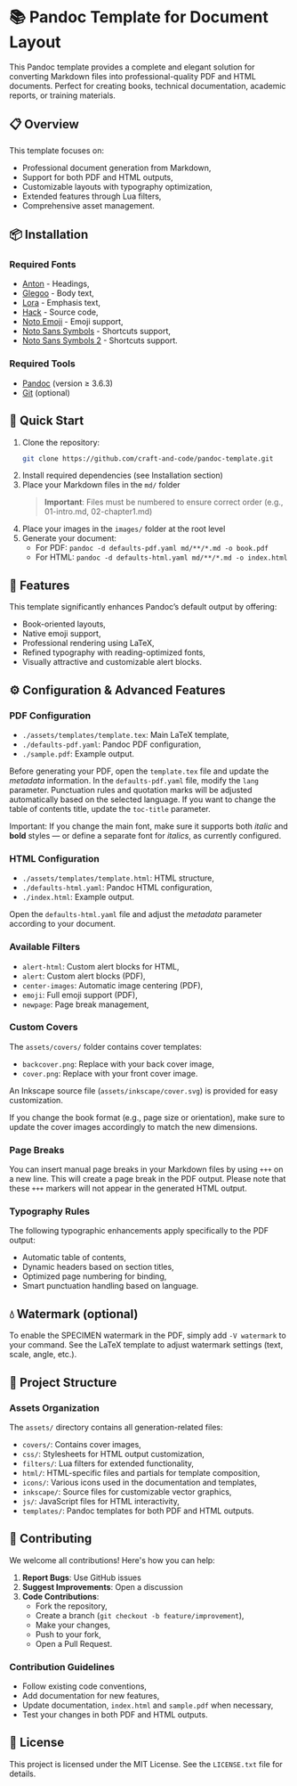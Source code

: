 # 📚 Pandoc Template for Document Layout

This Pandoc template provides a complete and elegant solution for converting Markdown files into professional-quality PDF and HTML documents. Perfect for creating books, technical documentation, academic reports, or training materials.

## 📋 Overview

This template focuses on:

- Professional document generation from Markdown,
- Support for both PDF and HTML outputs,
- Customizable layouts with typography optimization,
- Extended features through Lua filters,
- Comprehensive asset management.

## 📦 Installation

### Required Fonts

- [Anton](https://fonts.google.com/specimen/Anton) - Headings,
- [Glegoo](https://fonts.google.com/specimen/Glegoo) - Body text,
- [Lora](https://fonts.google.com/specimen/Lora) - Emphasis text,
- [Hack](https://sourcefoundry.org/hack/#download) - Source code,
- [Noto Emoji](https://fonts.google.com/noto/specimen/Noto+Emoji) - Emoji support,
- [Noto Sans Symbols](https://fonts.google.com/noto/specimen/Noto+Sans+Symbols) - Shortcuts support,
- [Noto Sans Symbols 2](https://fonts.google.com/noto/specimen/Noto+Sans+Symbols+2) - Shortcuts support.

### Required Tools

- [Pandoc](https://pandoc.org) (version ≥ 3.6.3)
- [Git](https://git-scm.com) (optional)

## 🚀 Quick Start

1. Clone the repository:
    ```bash
    git clone https://github.com/craft-and-code/pandoc-template.git
    ```
2. Install required dependencies (see Installation section)
3. Place your Markdown files in the `md/` folder
    > **Important**: Files must be numbered to ensure correct order (e.g., 01-intro.md, 02-chapter1.md)
4. Place your images in the `images/` folder at the root level
5. Generate your document:
    - For PDF: `pandoc -d defaults-pdf.yaml md/**/*.md -o book.pdf`
    - For HTML: `pandoc -d defaults-html.yaml md/**/*.md -o index.html`

## 🎯 Features

This template significantly enhances Pandoc’s default output by offering:

- Book-oriented layouts,
- Native emoji support,
- Professional rendering using LaTeX,
- Refined typography with reading-optimized fonts,
- Visually attractive and customizable alert blocks.

## ⚙️ Configuration & Advanced Features

### PDF Configuration

- `./assets/templates/template.tex`: Main LaTeX template,
- `./defaults-pdf.yaml`: Pandoc PDF configuration,
- `./sample.pdf`: Example output.

Before generating your PDF, open the `template.tex` file and update the *metadata* information.
In the `defaults-pdf.yaml` file, modify the `lang` parameter. Punctuation rules and quotation marks will be adjusted automatically based on the selected language.
If you want to change the table of contents title, update the `toc-title` parameter.

Important: If you change the main font, make sure it supports both *italic* and **bold** styles — or define a separate font for *italics*, as currently configured.

### HTML Configuration

- `./assets/templates/template.html`: HTML structure,
- `./defaults-html.yaml`: Pandoc HTML configuration,
- `./index.html`: Example output.

Open the `defaults-html.yaml` file and adjust the *metadata* parameter according to your document.

### Available Filters

- `alert-html`: Custom alert blocks for HTML,
- `alert`: Custom alert blocks (PDF),
- `center-images`: Automatic image centering (PDF),
- `emoji`: Full emoji support (PDF),
- `newpage`: Page break management,

### Custom Covers

The `assets/covers/` folder contains cover templates:

- `backcover.png`: Replace with your back cover image,
- `cover.png`: Replace with your front cover image.

An Inkscape source file (`assets/inkscape/cover.svg`) is provided for easy customization.

If you change the book format (e.g., page size or orientation), make sure to update the cover images accordingly to match the new dimensions.

### Page Breaks

You can insert manual page breaks in your Markdown files by using `+++` on a new line. This will create a page break in the PDF output. Please note that these `+++` markers will not appear in the generated HTML output.

### Typography Rules

The following typographic enhancements apply specifically to the PDF output:

- Automatic table of contents,
- Dynamic headers based on section titles,
- Optimized page numbering for binding,
- Smart punctuation handling based on language.

## 💧 Watermark (optional)

To enable the SPECIMEN watermark in the PDF, simply add `-V watermark` to your command. See the LaTeX template to adjust watermark settings (text, scale, angle, etc.).

## 🎨 Project Structure

### Assets Organization

The `assets/` directory contains all generation-related files:

- `covers/`: Contains cover images,
- `css/`: Stylesheets for HTML output customization,
- `filters/`: Lua filters for extended functionality,
- `html/`: HTML-specific files and partials for template composition,
- `icons/`: Various icons used in the documentation and templates,
- `inkscape/`: Source files for customizable vector graphics,
- `js/`: JavaScript files for HTML interactivity,
- `templates/`: Pandoc templates for both PDF and HTML outputs.

## 🤝 Contributing

We welcome all contributions! Here's how you can help:

1. **Report Bugs**: Use GitHub issues
2. **Suggest Improvements**: Open a discussion
3. **Code Contributions**:
    - Fork the repository,
    - Create a branch (`git checkout -b feature/improvement`),
    - Make your changes,
    - Push to your fork,
    - Open a Pull Request.

### Contribution Guidelines

- Follow existing code conventions,
- Add documentation for new features,
- Update documentation, `index.html` and `sample.pdf` when necessary,
- Test your changes in both PDF and HTML outputs.

## 📝 License

This project is licensed under the MIT License. See the `LICENSE.txt` file for details.
